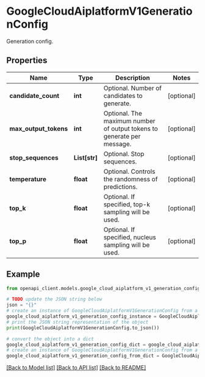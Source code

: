 # GoogleCloudAiplatformV1GenerationConfig

Generation config.

## Properties

Name | Type | Description | Notes
------------ | ------------- | ------------- | -------------
**candidate_count** | **int** | Optional. Number of candidates to generate. | [optional] 
**max_output_tokens** | **int** | Optional. The maximum number of output tokens to generate per message. | [optional] 
**stop_sequences** | **List[str]** | Optional. Stop sequences. | [optional] 
**temperature** | **float** | Optional. Controls the randomness of predictions. | [optional] 
**top_k** | **float** | Optional. If specified, top-k sampling will be used. | [optional] 
**top_p** | **float** | Optional. If specified, nucleus sampling will be used. | [optional] 

## Example

```python
from openapi_client.models.google_cloud_aiplatform_v1_generation_config import GoogleCloudAiplatformV1GenerationConfig

# TODO update the JSON string below
json = "{}"
# create an instance of GoogleCloudAiplatformV1GenerationConfig from a JSON string
google_cloud_aiplatform_v1_generation_config_instance = GoogleCloudAiplatformV1GenerationConfig.from_json(json)
# print the JSON string representation of the object
print(GoogleCloudAiplatformV1GenerationConfig.to_json())

# convert the object into a dict
google_cloud_aiplatform_v1_generation_config_dict = google_cloud_aiplatform_v1_generation_config_instance.to_dict()
# create an instance of GoogleCloudAiplatformV1GenerationConfig from a dict
google_cloud_aiplatform_v1_generation_config_from_dict = GoogleCloudAiplatformV1GenerationConfig.from_dict(google_cloud_aiplatform_v1_generation_config_dict)
```
[[Back to Model list]](../README.md#documentation-for-models) [[Back to API list]](../README.md#documentation-for-api-endpoints) [[Back to README]](../README.md)


